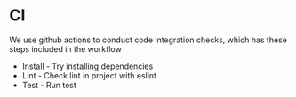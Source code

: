 # CI

We use github actions to conduct code integration checks, which has these steps included in the workflow
- Install - Try installing dependencies
- Lint - Check lint in project with eslint
- Test - Run test 

